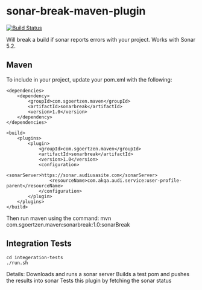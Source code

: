 # sonar-break-maven-plugin

[![Build Status](https://travis-ci.org/sgoertzen/sonar-break-maven-plugin.svg?branch=master)](https://travis-ci.org/sgoertzen/sonar-break-maven-plugin)

Will break a build if sonar reports errors with your project.  Works with Sonar 5.2.

## Maven 
To include in your project, update your pom.xml with the following:


    <dependencies>
        <dependency>
            <groupId>com.sgoertzen.maven</groupId>
            <artifactId>sonarbreak</artifactId>
            <version>1.0</version>
        </dependency>
    </dependencies>

    <build>
        <plugins>
            <plugin>
                <groupId>com.sgoertzen.maven</groupId>
                <artifactId>sonarbreak</artifactId>
                <version>1.0</version>
                <configuration>
                    <sonarServer>https://sonar.audiusasite.com</sonarServer>
                    <resourceName>com.akqa.audi.service:user-profile-parent</resourceName>
                </configuration>
            </plugin>
        </plugins>
    </build>

Then run maven using the command: 
    mvn com.sgoertzen.maven:sonarbreak:1.0:sonarBreak


## Integration Tests
    cd integeration-tests
    ./run.sh

Details:
Downloads and runs a sonar server
Builds a test pom and pushes the results into sonar
Tests this plugin by fetching the sonar status